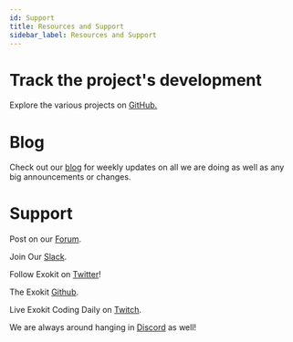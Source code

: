 ```yaml
---
id: Support
title: Resources and Support
sidebar_label: Resources and Support
---
```


# Track the project's development
Explore the various projects on [GitHub.](https://github.com/webmixedreality)

# Blog
Check out our [blog](https://webmr.io/blog) for weekly updates on all we are doing as well as any big announcements or changes.

# Support

Post on our [Forum](https://forum.webmr.io/).

Join Our [Slack](https://exoslack.now.sh/).

Follow Exokit on [Twitter](https://twitter.com/webmixedreality)!

The Exokit [Github](https://github.com/webmixedreality/exokit).

Live Exokit Coding Daily on [Twitch](https://www.twitch.tv/avaer).

We are always around hanging in [Discord](https://discord.gg/cf5tfTV) as well!

